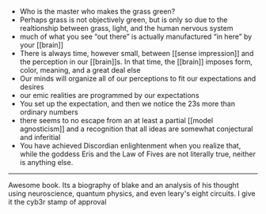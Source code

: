 - Who is the master who makes the grass green?
- Perhaps grass is not objectively green, but is only so due to the realtionship between grass, light, and the human nervous system
- much of what you see “out there” is actually manufactured “in here” by your [[brain]]
- There is always time, however small, between [[sense impression]] and the perception in our [[brain]]s. In that time, the [[brain]] imposes form, color, meaning, and a great deal else
- Our minds will organize all of our perceptions to fit our expectations and desires
- our emic realities are programmed by our expectations
- You set up the expectation, and then we notice the 23s more than ordinary numbers
- there seems to no escape from an at least a partial [[model agnosticism]] and a recognition that all ideas are somewhat conjectural and inferitial
- You have achieved Discordian enlightenment when you realize that, while the goddess Eris and the Law of Fives are not literally true, neither is anything else.

---

Awesome book. Its a biography of blake and an analysis of his thought using neuroscience, quantum physics, and even leary's eight circuits. I give it the cyb3r stamp of approval

